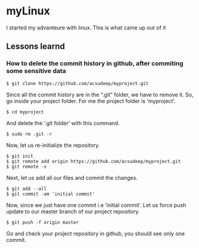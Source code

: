 # myLinux
I started my advanteure with linux. This is what came up out of it


## Lessons learnd 

### How to delete the commit history in github, after commiting some sensitive data
```
$ git clone https://github.com/acsudeep/myproject.git
```

Since all the commit history are in the “.git” folder, we have to remove it. So, go inside your project folder. For me the project folder is ‘myproject’.

```
$ cd myproject
```
And delete the ‘.git folder’ with this command.

```
$ sudo rm .git -r
```
Now, let us re-initialize the repository.

```
$ git init
$ git remote add origin https://github.com/acsudeep/myproject.git
$ git remote -v
```
Next, let us add all our files and commit the changes.

```
$ git add --all
$ git commit -am 'initial commit'
```

Now, since we just have one commit i.e ‘initial commit’. Let us force push update to our master branch of our project repository.

```
$ git push -f origin master
```
Go and check your project repository in github, you should see only one commit.
